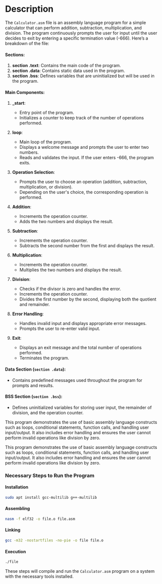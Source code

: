 # Description

The `Calculator.asm` file is an assembly language program for a simple calculator that can perform addition, subtraction, multiplication, and division. The program continuously prompts the user for input until the user decides to exit by entering a specific termination value (-666). Here’s a breakdown of the file:

#### Sections:
1. **section .text**: Contains the main code of the program.
2. **section .data**: Contains static data used in the program.
3. **section .bss**: Defines variables that are uninitialized but will be used in the program.

#### Main Components:

1. **_start**:
   - Entry point of the program.
   - Initializes a counter to keep track of the number of operations performed.

2. **loop**:
   - Main loop of the program.
   - Displays a welcome message and prompts the user to enter two numbers.
   - Reads and validates the input. If the user enters -666, the program exits.

3. **Operation Selection**:
   - Prompts the user to choose an operation (addition, subtraction, multiplication, or division).
   - Depending on the user's choice, the corresponding operation is performed.

4. **Addition**:
   - Increments the operation counter.
   - Adds the two numbers and displays the result.

5. **Subtraction**:
   - Increments the operation counter.
   - Subtracts the second number from the first and displays the result.

6. **Multiplication**:
   - Increments the operation counter.
   - Multiplies the two numbers and displays the result.

7. **Division**:
   - Checks if the divisor is zero and handles the error.
   - Increments the operation counter.
   - Divides the first number by the second, displaying both the quotient and remainder.

8. **Error Handling**:
   - Handles invalid input and displays appropriate error messages.
   - Prompts the user to re-enter valid input.

9. **Exit**:
   - Displays an exit message and the total number of operations performed.
   - Terminates the program.

#### Data Section (`section .data`):
- Contains predefined messages used throughout the program for prompts and results.


#### BSS Section (`section .bss`):
- Defines uninitialized variables for storing user input, the remainder of division, and the operation counter.

This program demonstrates the use of basic assembly language constructs such as loops, conditional statements, function calls, and handling user input/output. It also includes error handling and ensures the user cannot perform invalid operations like division by zero.

This program demonstrates the use of basic assembly language constructs such as loops, conditional statements, function calls, and handling user input/output. It also includes error handling and ensures the user cannot perform invalid operations like division by zero.

### Necessary Steps to Run the Program

#### Installation
```bash
sudo apt install gcc-multilib g++-multilib
```

#### Assembling
```bash
nasm -f elf32 -o file.o file.asm
```

#### Linking
```bash
gcc -m32 -nostartfiles -no-pie -o file file.o
```

#### Execution
```bash
./file
```

These steps will compile and run the `Calculator.asm` program on a system with the necessary tools installed.
